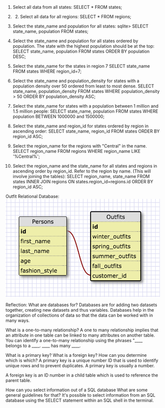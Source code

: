 1. Select all data from all states: 
SELECT * FROM states;

2. 2. Select all data for all regions: 
SELECT * FROM regions;

3. Select the state_name and population for all states: 
sqlite> SELECT state_name, population FROM states;

4. Select the state_name and population for all states ordered by population. The state with the highest population should be at the top:
SELECT state_name, population FROM states ORDER BY population DESC;

5. Select the state_name for the states in region 7
SELECT state_name FROM states WHERE region_id=7;

6. Select the state_name and population_density for states with a population density over 50 ordered from least to most dense.
SELECT state_name, population_density FROM states WHERE population_density > 50 ORDER BY population_density ASC;

7. Select the state_name for states with a population between 1 million and 1.5 million people:
SELECT state_name, population FROM states WHERE population BETWEEN 1000000 and 1500000;

8. Select the state_name and region_id for states ordered by region in ascending order:
SELECT state_name, region_id FROM states ORDER BY region_id ASC;

9. Select the region_name for the regions with "Central" in the name.
SELECT region_name FROM regions WHERE region_name LIKE '%Central%';

10. Select the region_name and the state_name for all states and regions in ascending order by region_id. Refer to the region by name. (This will involve joining the tables):
SELECT region_name, state_name FROM states INNER JOIN regions ON states.region_id=regions.id ORDER BY region_id ASC;

Outfit Relational Database:
![outfit_database](outfit_database.png)

Reflection:
What are databases for?
Databases are for adding two datasets together, creating new datasets and thus variables. Databases help in the organization of collections of data so that the data can be worked with in many ways.

What is a one-to-many relationship?
A one to many relationship implies that an attribute in one table can be linked to many attributes on another table.
 You can identify a one-to-many relationship using the phrases "____ belongs to a ____. ____ has many ____.


What is a primary key? What is a foreign key? How can you determine which is which?
A primary key is a unique number ID that is used to identify unique rows and to prevent duplicates. A primary key is usually a number.

A foreign key is an ID number in a child table which is used to reference the parent table.


How can you select information out of a SQL database What are some general guidelines for that?
It's possible to select information from an SQL database using the SELECT statement within an SQL shell in the terminal. 


